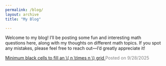 ```yaml
---
permalink: /blog/
layout: archive
title: "My Blog"

---
```


Welcome to my blog! I’ll be posting some fun and interesting math questions here, along with my thoughts on different math topics. If you spot any mistakes, please feel free to reach out—I’d greatly appreciate it!

<a href="/blog/minimum_black_cells/">
  Minimum black cells to fill an \( n \times n \) grid
</a>  
<span style="color: gray;">Posted on 9/28/2025</span>
